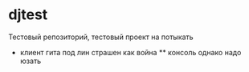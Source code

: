 # djtest
Тестовый репозиторий, тестовый проект на потыкать
* клиент гита под лин страшен как война
** консоль однако надо юзать

